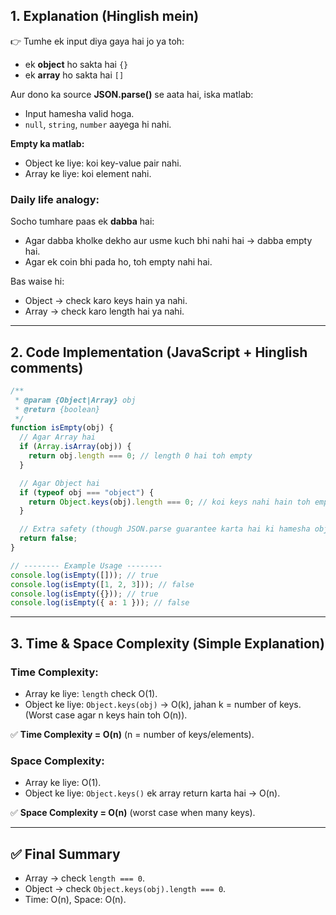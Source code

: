 ## **1. Explanation (Hinglish mein)**

👉 Tumhe ek input diya gaya hai jo ya toh:

- ek **object** ho sakta hai `{}`
- ek **array** ho sakta hai `[]`

Aur dono ka source **JSON.parse()** se aata hai, iska matlab:

- Input hamesha valid hoga.
- `null`, `string`, `number` aayega hi nahi.

**Empty ka matlab:**

- Object ke liye: koi key-value pair nahi.
- Array ke liye: koi element nahi.

### **Daily life analogy:**

Socho tumhare paas ek **dabba** hai:

- Agar dabba kholke dekho aur usme kuch bhi nahi hai → dabba empty hai.
- Agar ek coin bhi pada ho, toh empty nahi hai.

Bas waise hi:

- Object → check karo keys hain ya nahi.
- Array → check karo length hai ya nahi.

---

## **2. Code Implementation (JavaScript + Hinglish comments)**

```javascript
/**
 * @param {Object|Array} obj
 * @return {boolean}
 */
function isEmpty(obj) {
  // Agar Array hai
  if (Array.isArray(obj)) {
    return obj.length === 0; // length 0 hai toh empty
  }

  // Agar Object hai
  if (typeof obj === "object") {
    return Object.keys(obj).length === 0; // koi keys nahi hain toh empty
  }

  // Extra safety (though JSON.parse guarantee karta hai ki hamesha obj/array hi aayega)
  return false;
}

// -------- Example Usage --------
console.log(isEmpty([])); // true
console.log(isEmpty([1, 2, 3])); // false
console.log(isEmpty({})); // true
console.log(isEmpty({ a: 1 })); // false
```

---

## **3. Time & Space Complexity (Simple Explanation)**

### **Time Complexity:**

- Array ke liye: `length` check O(1).
- Object ke liye: `Object.keys(obj)` → O(k), jahan k = number of keys.
  (Worst case agar n keys hain toh O(n)).

✅ **Time Complexity = O(n)** (n = number of keys/elements).

### **Space Complexity:**

- Array ke liye: O(1).
- Object ke liye: `Object.keys()` ek array return karta hai → O(n).

✅ **Space Complexity = O(n)** (worst case when many keys).

---

## ✅ Final Summary

- Array → check `length === 0`.
- Object → check `Object.keys(obj).length === 0`.
- Time: O(n), Space: O(n).
